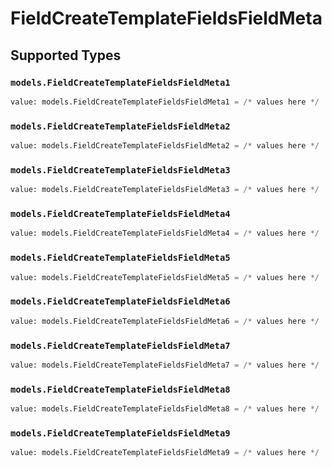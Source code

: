 # FieldCreateTemplateFieldsFieldMeta


## Supported Types

### `models.FieldCreateTemplateFieldsFieldMeta1`

```python
value: models.FieldCreateTemplateFieldsFieldMeta1 = /* values here */
```

### `models.FieldCreateTemplateFieldsFieldMeta2`

```python
value: models.FieldCreateTemplateFieldsFieldMeta2 = /* values here */
```

### `models.FieldCreateTemplateFieldsFieldMeta3`

```python
value: models.FieldCreateTemplateFieldsFieldMeta3 = /* values here */
```

### `models.FieldCreateTemplateFieldsFieldMeta4`

```python
value: models.FieldCreateTemplateFieldsFieldMeta4 = /* values here */
```

### `models.FieldCreateTemplateFieldsFieldMeta5`

```python
value: models.FieldCreateTemplateFieldsFieldMeta5 = /* values here */
```

### `models.FieldCreateTemplateFieldsFieldMeta6`

```python
value: models.FieldCreateTemplateFieldsFieldMeta6 = /* values here */
```

### `models.FieldCreateTemplateFieldsFieldMeta7`

```python
value: models.FieldCreateTemplateFieldsFieldMeta7 = /* values here */
```

### `models.FieldCreateTemplateFieldsFieldMeta8`

```python
value: models.FieldCreateTemplateFieldsFieldMeta8 = /* values here */
```

### `models.FieldCreateTemplateFieldsFieldMeta9`

```python
value: models.FieldCreateTemplateFieldsFieldMeta9 = /* values here */
```

